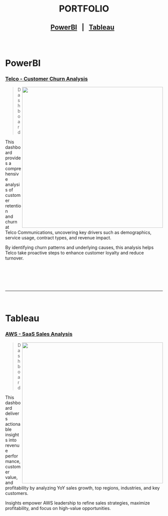 <h1 align="center">    PORTFOLIO </h1>

<h2 align="center">  

 [PowerBI](#powerbi) &nbsp;  |  &nbsp; [Tableau](#tableau) &nbsp;


 </br>
 
# PowerBI

### [Telco - Customer Churn Analysis ](https://github.com/hershuay/Telco-Churn-Analysis) 
<img align="right" width="450" src="https://github.com/user-attachments/assets/be8d3249-d989-4cf3-8a78-f8eb13943ede"/>

> Dashboard </br>

</p>
This dashboard provides a comprehensive analysis of customer retention</br>
and churn at Telco Communications, uncovering key drivers such as 
demographics, service usage, contract types, and revenue impact.
</p>
By identifying churn patterns and underlying causes, this analysis helps</br>
Telco take proactive steps to enhance customer loyalty and reduce turnover.
</br> 
</p>


   
</br>
</br>
</br>
</br>


-----------------------------------------------------------------------------------------------------------------------------------------------------------------------------------------------------
</br>

# Tableau

### [AWS - SaaS Sales Analysis](https://github.com/hershuay/AWS-Sales-Analysis) 
<img align="right" width="450" src="https://github.com/user-attachments/assets/7445e2d6-c519-4256-a0a1-2a0049fda8f1" />

> Dashboard </br>

This dashboard delivers actionable insights into revenue performance, customer
value, and profitability by analyzing YoY sales growth, top regions, industries, and key customers.  
</p>
Insights empower AWS leadership to refine sales strategies, maximize profitability,
and focus on high-value opportunities.

</br> </br>

     
</br>
</br>



